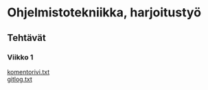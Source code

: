 # Ohjelmistotekniikka, harjoitustyö
## Tehtävät
### Viikko 1
[komentorivi.txt](https://github.com/Jikke/ot-harjoitustyo/blob/master/laskarit/viikko1/komentorivi.txt)\
[gitlog.txt](https://github.com/Jikke/ot-harjoitustyo/blob/master/laskarit/viikko1/gitlog.txt)
